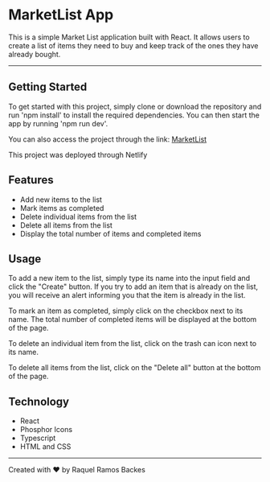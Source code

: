 # MarketList App
This is a simple Market List application built with React. It allows users to create a list of items they need to buy and keep track of the ones they have already bought.

---

## Getting Started
To get started with this project, simply clone or download the repository and run 'npm install' to install the required dependencies. You can then start the app by running 'npm run dev'.

You can also access the project through the link: [MarketList](https://velvety-frangipane-1e9491.netlify.app/)

This project was deployed through Netlify


## Features
- Add new items to the list
- Mark items as completed
- Delete individual items from the list
- Delete all items from the list
- Display the total number of items and completed items


## Usage
To add a new item to the list, simply type its name into the input field and click the "Create" button. If you try to add an item that is already on the list, you will receive an alert informing you that the item is already in the list.

To mark an item as completed, simply click on the checkbox next to its name. The total number of completed items will be displayed at the bottom of the page.

To delete an individual item from the list, click on the trash can icon next to its name.

To delete all items from the list, click on the "Delete all" button at the bottom of the page.


## Technology
- React
- Phosphor Icons
- Typescript
- HTML and CSS

---

Created with ❤️ by Raquel Ramos Backes
 

